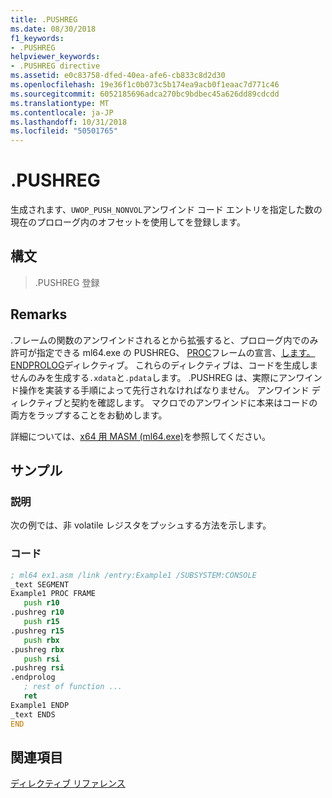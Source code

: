 ```yaml
---
title: .PUSHREG
ms.date: 08/30/2018
f1_keywords:
- .PUSHREG
helpviewer_keywords:
- .PUSHREG directive
ms.assetid: e0c83758-dfed-40ea-afe6-cb833c8d2d30
ms.openlocfilehash: 19e36f1c0b073c5b174ea9acb0f1eaac7d771c46
ms.sourcegitcommit: 6052185696adca270bc9bdbec45a626dd89cdcdd
ms.translationtype: MT
ms.contentlocale: ja-JP
ms.lasthandoff: 10/31/2018
ms.locfileid: "50501765"
---
```

# <a name="pushreg"></a>.PUSHREG

生成されます、`UWOP_PUSH_NONVOL`アンワインド コード エントリを指定した数の現在のプロローグ内のオフセットを使用してを登録します。

## <a name="syntax"></a>構文

> .PUSHREG 登録

## <a name="remarks"></a>Remarks

.フレームの関数のアンワインドされるとから拡張すると、プロローグ内でのみ許可が指定できる ml64.exe の PUSHREG、 [PROC](../../assembler/masm/proc.md)フレームの宣言、[します。ENDPROLOG](../../assembler/masm/dot-endprolog.md)ディレクティブ。 これらのディレクティブは、コードを生成しませんのみを生成する`.xdata`と`.pdata`します。 .PUSHREG は、実際にアンワインド操作を実装する手順によって先行されなければなりません。 アンワインド ディレクティブと契約を確認します。 マクロでのアンワインドに本来はコードの両方をラップすることをお勧めします。

詳細については、[x64 用 MASM (ml64.exe)](../../assembler/masm/masm-for-x64-ml64-exe.md)を参照してください。

## <a name="sample"></a>サンプル

### <a name="description"></a>説明

次の例では、非 volatile レジスタをプッシュする方法を示します。

### <a name="code"></a>コード

```asm
; ml64 ex1.asm /link /entry:Example1 /SUBSYSTEM:CONSOLE
_text SEGMENT
Example1 PROC FRAME
   push r10
.pushreg r10
   push r15
.pushreg r15
   push rbx
.pushreg rbx
   push rsi
.pushreg rsi
.endprolog
   ; rest of function ...
   ret
Example1 ENDP
_text ENDS
END
```

## <a name="see-also"></a>関連項目

[ディレクティブ リファレンス](../../assembler/masm/directives-reference.md)<br/>